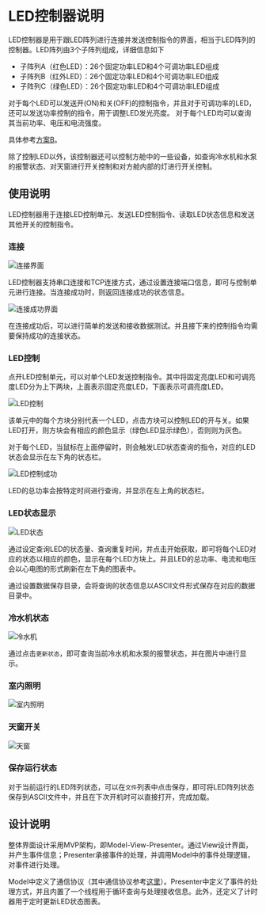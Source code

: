 # LED控制器说明

LED控制器是用于跟LED阵列进行连接并发送控制指令的界面，相当于LED阵列的控制器。LED阵列由3个子阵列组成，详细信息如下

- 子阵列A（红色LED）：26个固定功率LED和4个可调功率LED组成
- 子阵列B（红外LED）：26个固定功率LED和4个可调功率LED组成
- 子阵列C（绿色LED）：26个固定功率LED和4个可调功率LED组成

对于每个LED可以发送开(ON)和关(OFF)的控制指令，并且对于可调功率的LED，还可以发送功率控制的指令，用于调整LED发光亮度。
对于每个LED均可以查询其当前功率、电压和电流强度。

具体参考[方案B](方案B.pdf)。

除了控制LED以外，该控制器还可以控制方舱中的一些设备，如查询冷水机和水泵的报警状态、对天窗进行开关控制和对方舱内部的灯进行开关控制。

## 使用说明

LED控制器用于连接LED控制单元、发送LED控制指令、读取LED状态信息和发送其他开关的控制指令。

### 连接

![连接界面](../image/%E8%BF%9E%E6%8E%A5%E7%95%8C%E9%9D%A2.png)

LED控制器支持串口连接和TCP连接方式，通过设置连接端口信息，即可与控制单元进行连接。当连接成功时，则返回连接成功的状态信息。

![连接成功界面](../image/连接成功界面.png)

在连接成功后，可以进行简单的发送和接收数据测试。并且接下来的控制指令均需要保持成功的连接状态。

### LED控制

点开LED控制单元，可以对单个LED发送控制指令。其中将固定亮度LED和可调亮度LED分为上下两块，上面表示固定亮度LED，下面表示可调亮度LED。

![LED控制](../image/LED控制界面.png)

该单元中的每个方块分别代表一个LED，点击方块可以控制LED的开与关。如果LED打开，则方块会有相应的颜色显示（绿色LED显示绿色），否则则为灰色。

对于每个LED，当鼠标在上面停留时，则会触发LED状态查询的指令，对应的LED状态会显示在左下角的状态栏。

![LED控制成功](../image/LED控制开关.png)

LED的总功率会按特定时间进行查询，并显示在左上角的状态栏。

### LED状态显示

![LED状态](../image/LED%E7%8A%B6%E6%80%81%E7%95%8C%E9%9D%A2.png)

通过设定查询LED的状态量、查询重复时间，并点击开始获取，即可将每个LED对应的状态以相应的颜色，显示在每个LED方块上。并且LED的总功率、电流和电压会以心电图的形式刷新在左下角的图表中。

通过设置数据保存目录，会将查询的状态信息以ASCII文件形式保存在对应的数据目录中。

### 冷水机状态

![冷水机](../image/冷水机水泵界面.png)

通过点击`更新状态`，即可查询当前冷水机和水泵的报警状态，并在图片中进行显示。

### 室内照明

![室内照明](../image/室内照明界面.png)

### 天窗开关

![天窗](../image/天窗界面.png)

### 保存运行状态

对于当前运行的LED阵列状态，可以在`文件`列表中点击保存，即可将LED阵列状态保存到ASCII文件中，并且在下次开机时可以直接打开，完成加载。

## 设计说明

整体界面设计采用MVP架构，即Model-View-Presenter。通过View设计界面，并产生事件信息；Presenter承接事件的处理，并调用Model中的事件处理逻辑，对事件进行处理。

Model中定义了通信协议（其中通信协议参考[这里](./%E5%88%86%E9%85%8D%E8%A1%A8MODBUS.xlsx)）。Presenter中定义了事件的处理方式，并且内置了一个线程用于循环查询与处理接收信息。此外，还定义了计时器用于定时更新LED状态图表。